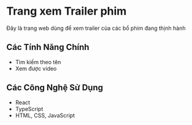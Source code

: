 # Trang xem Trailer phim

Đây là trang web dùng để xem trailer của các bổ phim đang thịnh hành

## Các Tính Năng Chính

- Tìm kiếm theo tên
- Xem được video

## Các Công Nghệ Sử Dụng

- React
- TypeScript
- HTML, CSS, JavaScript
